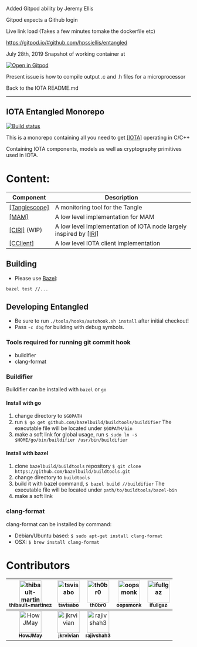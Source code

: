 Added Gitpod ability by Jeremy Ellis

Gitpod expects a Github login

Live link load (Takes a few minutes tomake the dockerfile etc)

https://gitpod.io/#github.com/hpssjellis/entangled


July 28th, 2019 Snapshot of working container at 

[![Open in Gitpod](https://gitpod.io/button/open-in-gitpod.svg)](https://gitpod.io#snapshot/4eb5a2d8-63a1-4ad1-a493-ff5485cde695)



Present issue is how to compile output .c and .h files for a microprocessor

Back to the IOTA README.md

------------------------------------------------------------------------------------------------------------



## IOTA Entangled Monorepo
[![Build status](https://badge.buildkite.com/42ef0512276a270bd34cb0010fd641558b344dab4aa2225fba.svg)](https://buildkite.com/iota-foundation/entangled)

This is a monorepo containing all you need to get [[IOTA]](https://iota.org/) operating in C/C++

Containing IOTA components, models as well as cryptography primitives used in IOTA.  

# Content:

Component|Description
--- | ---
[[Tanglescope]](https://github.com/iotaledger/entangled/tree/develop/tanglescope) | A monitoring tool for the Tangle
[[MAM]](https://github.com/iotaledger/MAM) |A low level implementation for MAM
[[CIRI]](https://github.com/iotaledger/entangled/tree/develop/ciri) (WIP) |A low level implementation of IOTA node largely inspired by [[IRI]](https://github.com/iotaledger/iri)
[[CClient]](https://github.com/iotaledger/entangled/tree/develop/cclient) | A low level IOTA client implementation


## Building

* Please use [Bazel](https://www.bazel.build/):
```shell
bazel test //...
```

## Developing Entangled
- Be sure to run `./tools/hooks/autohook.sh install` after initial checkout!
- Pass `-c dbg` for building with debug symbols.

### Tools required for running git commit hook
- buildifier
- clang-format

### Buildifier
Buildifier can be installed with `bazel` or `go`

#### Install with go
1. change directory to `$GOPATH`
2. run `$ go get github.com/bazelbuild/buildtools/buildifier`
   The executable file will be located under `$GOPATH/bin`
3. make a soft link for global usage, run
   `$ sudo ln -s $HOME/go/bin/buildifier /usr/bin/buildifier`

#### Install with bazel
1. clone `bazelbuild/buildtools` repository
   `$ git clone https://github.com/bazelbuild/buildtools.git`
2. change directory to `buildtools`
3. build it with bazel command, `$ bazel build //buildifier`
   The executable file will be located under `path/to/buildtools/bazel-bin`
4. make a soft link

### clang-format
clang-format can be installed by command:
- Debian/Ubuntu based: `$ sudo apt-get install clang-format`
- OSX: `$ brew install clang-format`

# Contributors

| [<img src="https://avatars1.githubusercontent.com/u/3305068?v=4" width="60px;" alt="thibault-martinez"/><br /><sub><b>thibault-martinez</b></sub>](https://github.com/thibault-martinez)  | [<img src="https://avatars1.githubusercontent.com/u/37177579?v=4" width="60px;" alt="tsvisabo"/><br /><sub><b>tsvisabo</b></sub>](https://github.com/tsvisabo) | [<img src="https://avatars1.githubusercontent.com/u/30996?v=4" width="60px;" alt="th0br0"/><br /><sub><b>th0br0</b></sub>](https://github.com/th0br0)  | [<img src="https://avatars1.githubusercontent.com/u/462383?v=4" width="60px;" alt="oopsmonk"/><br /><sub><b>oopsmonk</b></sub>](https://github.com/oopsmonk)  | [<img src="https://avatars3.githubusercontent.com/u/3903636?v=4" width="60px;" alt="ifullgaz"/><br /><sub><b>ifullgaz</b></sub>](https://github.com/ifullgaz)  |
|:---:|:---:|:---:|:---:|:---:|
| [<img src="https://avatars3.githubusercontent.com/u/13924801?v=4" width="60px;" alt="HowJMay"/><br /><sub><b>HowJMay</b></sub>](https://github.com/HowJMay)  | [<img src="https://avatars3.githubusercontent.com/u/11289354?v=4" width="60px;" alt="jkrvivian"/><br /><sub><b>jkrvivian</b></sub>](https://github.com/jkrvivian)  | [<img src="https://avatars3.githubusercontent.com/u/19519564?v=4" width="60px;" alt="rajivshah3"/><br /><sub><b>rajivshah3</b></sub>](https://github.com/rajivshah3)  |   |   |
